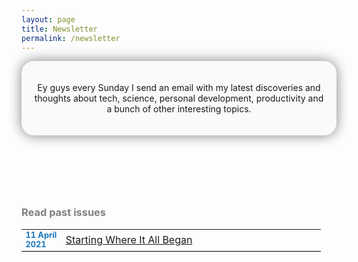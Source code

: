 ```yaml
---
layout: page
title: Newsletter
permalink: /newsletter
---
```

<header style="background-color: #F8FAFC; border-radius: 20px; padding: 20px; box-shadow: 0px 0px 20px grey">
<p style="text-align: center">Ey guys every Sunday I send an email with my latest discoveries and thoughts about tech, science, personal development, productivity and a bunch of other interesting topics.</p>
<script async data-uid="657d52a115" src="https://fabulous-maker-8008.ck.page/657d52a115/index.js"></script>
</header>
<br>
<br>
<h3 style="text-align: justify; color: grey">Read past issues</h3>
<table>
  <tr> 
    <td style="table-layout: fixed; width: 50px; font-size: 80%; color: #1677BE; border-bottom: 1px solid #000; border-top: 0px solid #000; border-right: 0px solid #000; border-left: 0px solid #000"><b>11 April 2021</b></td>
    <td style="table-layout: fixed; width: 400px; border-bottom: 1px solid #000; border-top: 0px solid #000; border-right: 0px solid #000; border-left: 0px solid #000"><a href="https://jcentercreation.github.io/JekyllPersonalWeb/newsletter/11/04/2021/Newsletter.html">Starting Where It All Began</a></td>
  </tr>
</table>